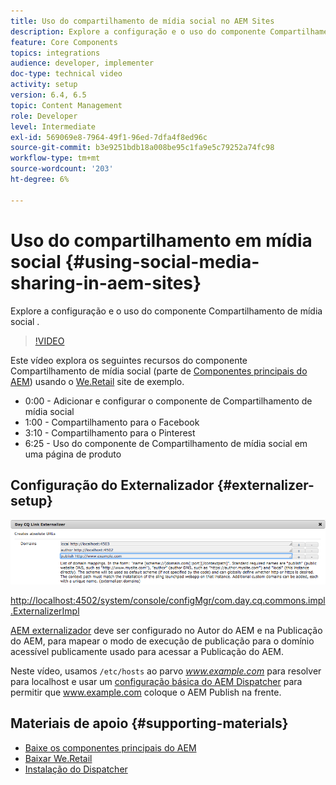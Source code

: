 ```yaml
---
title: Uso do compartilhamento de mídia social no AEM Sites
description: Explore a configuração e o uso do componente Compartilhamento de mídia social .
feature: Core Components
topics: integrations
audience: developer, implementer
doc-type: technical video
activity: setup
version: 6.4, 6.5
topic: Content Management
role: Developer
level: Intermediate
exl-id: 569069e8-7964-49f1-96ed-7dfa4f8ed96c
source-git-commit: b3e9251bdb18a008be95c1fa9e5c79252a74fc98
workflow-type: tm+mt
source-wordcount: '203'
ht-degree: 6%

---
```


# Uso do compartilhamento em mídia social {#using-social-media-sharing-in-aem-sites}

Explore a configuração e o uso do componente Compartilhamento de mídia social .

>[!VIDEO](https://video.tv.adobe.com/v/18897?quality=12&learn=on)

Este vídeo explora os seguintes recursos do componente Compartilhamento de mídia social (parte de [Componentes principais do AEM](https://experienceleague.adobe.com/docs/experience-manager-core-components/using/introduction.html?lang=pt-BR)) usando o [We.Retail](https://github.com/Adobe-Marketing-Cloud/aem-sample-we-retail#weretail) site de exemplo.

* 0:00 - Adicionar e configurar o componente de Compartilhamento de mídia social
* 1:00 - Compartilhamento para o Facebook
* 3:10 - Compartilhamento para o Pinterest
* 6:25 - Uso do componente de Compartilhamento de mídia social em uma página de produto

## Configuração do Externalizador {#externalizer-setup}

![Externalizador de links CQ do dia](assets/externalizer.png)

[http://localhost:4502/system/console/configMgr/com.day.cq.commons.impl.ExternalizerImpl](http://localhost:4502/system/console/configMgr/com.day.cq.commons.impl.ExternalizerImpl)

[AEM externalizador](https://helpx.adobe.com/experience-manager/6-5/sites/developing/using/externalizer.html) deve ser configurado no Autor do AEM e na Publicação do AEM, para mapear o modo de execução de publicação para o domínio acessível publicamente usado para acessar a Publicação do AEM.

Neste vídeo, usamos `/etc/hosts` ao parvo *www.example.com* para resolver para localhost e usar um [configuração básica do AEM Dispatcher](https://experienceleague.adobe.com/docs/experience-manager-dispatcher/using/getting-started/dispatcher-install.html) para permitir que www.example.com coloque o AEM Publish na frente.

## Materiais de apoio {#supporting-materials}

* [Baixe os componentes principais do AEM](https://github.com/adobe/aem-core-wcm-components/releases)
* [Baixar We.Retail](https://github.com/Adobe-Marketing-Cloud/aem-sample-we-retail/releases)
* [Instalação do Dispatcher](https://experienceleague.adobe.com/docs/experience-manager-dispatcher/using/getting-started/dispatcher-install.html)
